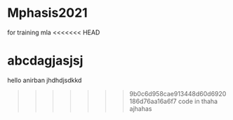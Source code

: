 # Mphasis2021
for training  mla
<<<<<<< HEAD

abcdagjasjsj
=======
hello anirban
jhdhdjsdkkd
>>>>>>> 9b0c6d958cae913448d60d6920186d76aa16a6f7
code in thaha ajhahas
